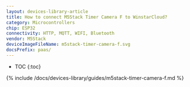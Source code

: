 ```yaml
---
layout: devices-library-article
title: How to connect M5Stack Timer Camera F to WinstarCloud?
category: Microcontrollers
chip: ESP32
connectivity: HTTP, MQTT, WIFI, Bluetooth
vendor: M5Stack
deviceImageFileName: m5stack-timer-camera-f.svg
docsPrefix: paas/
---
```


* TOC
{:toc}

{% include /docs/devices-library/guides/m5stack-timer-camera-f.md %}
